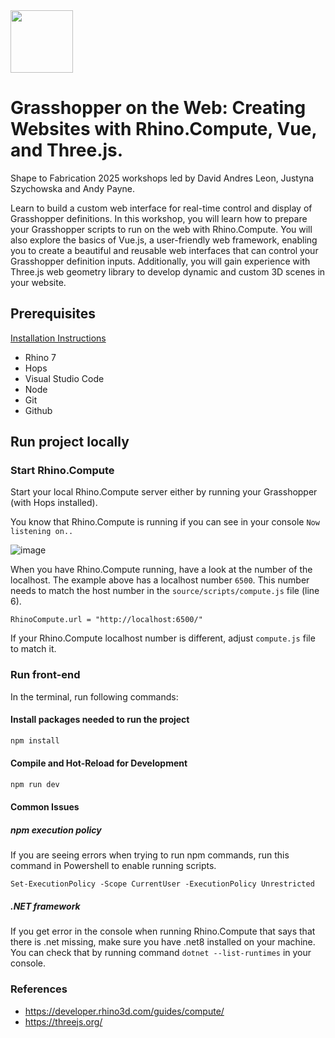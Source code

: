 <img src="https://github.com/user-attachments/assets/3ea261ab-dcca-421b-ad97-c7b0693d3ebe" width=100>


# Grasshopper on the Web: Creating Websites with Rhino.Compute, Vue, and Three.js. 

Shape to Fabrication 2025 workshops led by David Andres Leon, Justyna Szychowska and Andy Payne.

Learn to build a custom web interface for real-time control and display of Grasshopper definitions. In this workshop, you will learn how to prepare your Grasshopper scripts to run on the web with Rhino.Compute. You will also explore the basics of Vue.js, a user-friendly web framework, enabling you to create a beautiful and reusable web interfaces that can control your Grasshopper definition inputs. Additionally, you will gain experience with Three.js web geometry library to develop dynamic and custom 3D scenes in your website. 

## Prerequisites
[Installation Instructions](https://docs.google.com/document/d/1xL8lZSxwkRQMDbWF1rpV9iVWnkFTFZEInC_brpCEzoA/edit?usp=sharing)

- Rhino 7
- Hops
- Visual Studio Code
- Node
- Git
- Github


## Run project locally

### Start Rhino.Compute

Start your local Rhino.Compute server either by running your Grasshopper (with Hops installed).

You know that Rhino.Compute is running if you can see in your console `Now listening on..`

![image](https://github.com/user-attachments/assets/127ae448-e58b-4bb8-b456-23969d49c064)


When you have Rhino.Compute running, have a look at the number of the localhost. The example above has a localhost number `6500`. This number needs to match the host number in the `source/scripts/compute.js` file (line 6).

`RhinoCompute.url = "http://localhost:6500/"`

If your Rhino.Compute localhost number is different, adjust `compute.js` file to match it. 



### Run front-end

In the terminal, run following commands:

#### Install packages needed to run the project

```sh
npm install
```

#### Compile and Hot-Reload for Development

```sh
npm run dev
```

#### Common Issues

##### npm execution policy
If you are seeing errors when trying to run npm commands, run this command in Powershell to enable running scripts.

`Set-ExecutionPolicy -Scope CurrentUser -ExecutionPolicy Unrestricted`

##### .NET framework
If you get error in the console when running Rhino.Compute that says that there is .net missing, make sure you have .net8 installed on your machine. You can check that by running command `dotnet --list-runtimes` in your console. 

### References
* https://developer.rhino3d.com/guides/compute/
* https://threejs.org/
